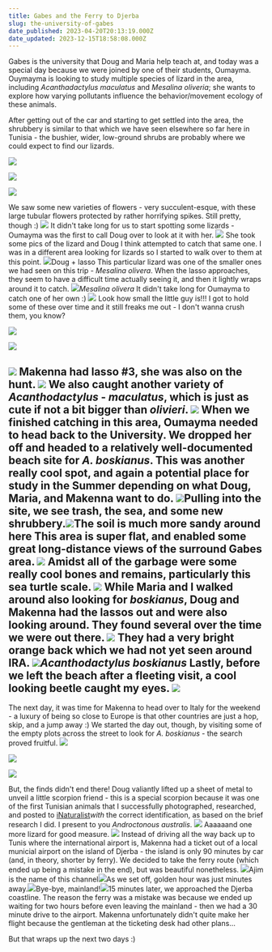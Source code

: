 ```yaml
---
title: Gabes and the Ferry to Djerba
slug: the-university-of-gabes
date_published: 2023-04-20T20:13:19.000Z
date_updated: 2023-12-15T18:58:08.000Z
---
```


Gabes is the university that Doug and Maria help teach at, and today was a special day because we were joined by one of their students, Oumayma. Ouymayma is looking to study multiple species of lizard in the area, including *Acanthadactylus maculatus* and *Mesalina oliveria*; she wants to explore how varying pollutants influence the behavior/movement ecology of these animals.

After getting out of the car and starting to get settled into the area, the shrubbery is similar to that which we have seen elsewhere so far here in Tunisia - the bushier, wider, low-ground shrubs are probably where we could expect to find our lizards.

![](../../content/images/2023/04/EF870145-D1EE-4378-9918-DBC1890AD108_1_105_c.jpeg)

![](../../content/images/2023/04/53A12C77-678E-4C0D-8E2A-F4B7CCC6E8F6_1_105_c.jpeg)

![](../../content/images/2023/04/B9D8C58E-51DF-4008-9AAB-A386C33EC328_1_105_c.jpeg)

We saw some new varieties of flowers - very succulent-esque, with these large tubular flowers protected by rather horrifying spikes. Still pretty, though :)
![](../../content/images/2023/05/_DSC0740.jpg)
It didn't take long for us to start spotting some lizards - Oumayma was the first to call Doug over to look at it with her.
![](../../content/images/2023/05/_DSC0759.jpg)
She took some pics of the lizard and Doug I think attempted to catch that same one. I was in a different area looking for lizards so I started to walk over to them at this point.
![](../../content/images/2023/05/_DSC0765.jpg)Doug + lasso
This particular lizard was one of the smaller ones we had seen on this trip - *Mesalina olivera*. When the lasso approaches, they seem to have a difficult time actually seeing it, and then it lightly wraps around it to catch.
![](../../content/images/2023/05/_DSC0790.jpg)*Mesalina olivera*
It didn't take long for Oumayma to catch one of her own :)
![](../../content/images/2023/05/_DSC0809.jpg)
Look how small the little guy is!!! I got to hold some of these over time and it still freaks me out - I don't wanna crush them, you know?

![](../../content/images/2023/04/889B7AD1-8DDF-4930-9501-F37487C44EAB_1_105_c-1.jpeg)

![](../../content/images/2023/04/802A8833-B0CB-4162-A597-54F0469E3DA1_1_105_c.jpeg)

![](../../content/images/2023/05/_DSC0838.jpg)
Makenna had lasso #3, she was also on the hunt.
![](../../content/images/2023/05/_DSC0883.jpg)
We also caught another variety of *Acanthodactylus* - *maculatus*, which is just as cute if not a bit bigger than *olivieri*.
![](../../content/images/2023/05/_DSC0915.jpg)
When we finished catching in this area, Oumayma needed to head back to the University. We dropped her off and headed to a relatively well-documented beach site for *A. boskianus*. This was another really cool spot, and again a potential place for study in the Summer depending on what Doug, Maria, and Makenna want to do.
![](../../content/images/2023/05/_DSC0931.jpg)Pulling into the site, we see trash, the sea, and some new shrubbery.![](../../content/images/2023/05/_DSC0938.jpg)The soil is much more sandy around here 
This area is super flat, and enabled some great long-distance views of the surround Gabes area.
![](../../content/images/2023/05/_DSC0008.jpg)
Amidst all of the garbage were some really cool bones and remains, particularly this sea turtle scale.
![](../../content/images/2023/05/_DSC0985.jpg)
While Maria and I walked around also looking for *boskianus*, Doug and Makenna had the lassos out and were also looking around. They found several over the time we were out there.
![](../../content/images/2023/05/_DSC0986.jpg)
They had a very bright orange back which we had not yet seen around IRA.
![](../../content/images/2023/05/_DSC0972.jpg)*Acanthodactylus boskianus*
Lastly, before we left the beach after a fleeting visit, a cool looking beetle caught my eyes.
![](../../content/images/2023/05/_DSC0006.jpg)
---

The next day, it was time for Makenna to head over to Italy for the weekend - a luxury of being so close to Europe is that other countries are just a hop, skip, and a jump away :) We started the day out, though, by visiting some of the empty plots across the street to look for *A. boskianus* - the search proved fruitful.
![](../../content/images/2023/05/_DSC0069-2.jpg)

![](../../content/images/2023/05/_DSC0076-2.jpg)

![](../../content/images/2023/05/_DSC0083.jpg)

But, the finds didn't end there! Doug valiantly lifted up a sheet of metal to unveil a little scorpion friend - this is a special scorpion because it was one of the first Tunisian animals that I successfully photographed, researched, and posted to [iNaturalist](https://www.inaturalist.org/observations/151814105)*with* the correct identification, as based on the brief research I did. I present to you *Androctonous australis*.
![](../../content/images/2023/05/_DSC0029-2.jpg)
Aaaaaand one more lizard for good measure.
![](../../content/images/2023/05/_DSC0108-2.jpg)
Instead of driving all the way back up to Tunis where the international airport is, Makenna had a ticket out of a local municial airport on the island of Djerba - the island is only 90 minutes by car (and, in theory, shorter by ferry). We decided to take the ferry route (which ended up being a mistake in the end), but was beautiful nonetheless.
![](../../content/images/2023/05/_DSC0122.jpg)Ajim is the name of this channel![](../../content/images/2023/04/480A74A8-4B58-4959-97DF-BF27F8E88660_1_105_c.jpeg)As we set off, golden hour was just minutes away.![](../../content/images/2023/04/4E82E362-C24E-4C25-9F76-72B21881D3D9_1_105_c.jpeg)Bye-bye, mainland!![](../../content/images/2023/04/2DA72C48-E8E5-443A-B6DD-E8918CFE3AD3_1_105_c.jpeg)15 minutes later, we approached the Djerba coastline.
The reason the ferry was a mistake was because we ended up waiting for two hours before even leaving the mainland - then we had a 30 minute drive to the airport. Makenna unfortunately didn't quite make her flight because the gentleman at the ticketing desk had other plans...

But that wraps up the next two days :)
